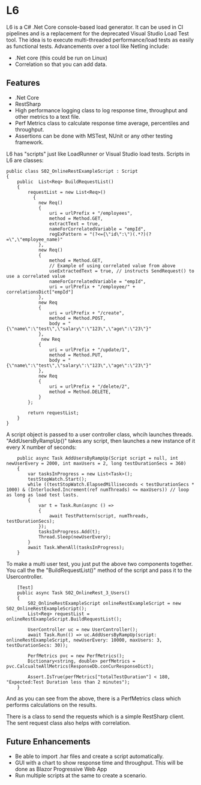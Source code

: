 # L6
L6 is a C# .Net Core console-based load generator. It can be used in CI pipelines and is a replacement for the deprecated Visual Studio Load Test tool.
The idea is to execute multi-threaded performance/load tests as easily as functional tests.
Advancements over a tool like Netling include:
- .Net core (this could be run on Linux)
- Correlation so that you can add data.

## Features
- .Net Core
- RestSharp 
- High performance logging class to log response time, throughput and other metrics to a text file.
- Perf Metrics class to calculate response time average, percentiles and throughput.
- Assertions can be done with MSTest, NUnit or any other testing framework.

L6 has "scripts" just like LoadRunner or Visual Studio load tests.
Scripts in L6 are classes:

    public class S02_OnlineRestExampleScript : Script
    {
        public  List<Req> BuildRequestList()
        {
            requestList = new List<Req>()
              {
                new Req()
                {
                    uri = urlPrefix + "/employees",
                    method = Method.GET,
                    extractText = true,
                    nameForCorrelatedVariable = "empId",           
                    regExPattern = "(?<={\"id\":\")(.*?)(?=\",\"employee_name)"
                },
                new Req()
                {
                    method = Method.GET,
                    // Example of using correlated value from above
                    useExtractedText = true, // instructs SendRequest() to use a correlated value
                    nameForCorrelatedVariable = "empId",
                    uri = urlPrefix + "/employee/" + correlationsDict["empId"]
                },
                new Req
                {
                    uri = urlPrefix + "/create",
                    method = Method.POST,
                    body = "{\"name\":\"test\",\"salary\":\"123\",\"age\":\"23\"}"
                },
                 new Req
                {
                    uri = urlPrefix + "/update/1",
                    method = Method.PUT,
                    body = "{\"name\":\"test\",\"salary\":\"123\",\"age\":\"23\"}"
                },
                new Req
                {
                    uri = urlPrefix + "/delete/2",
                    method = Method.DELETE,
                }
            };

            return requestList;
        }
    }

A script object is passed to a user controller class, whcih launches threads. "AddUsersByRampUp()" takes any script, then launches a new instance of it every X number of seconds:

        public async Task AddUsersByRampUp(Script script = null, int newUserEvery = 2000, int maxUsers = 2, long testDurationSecs = 360)
        {
            var tasksInProgress = new List<Task>();
            testStopWatch.Start();
            while ((testStopWatch.ElapsedMilliseconds < testDurationSecs * 1000) & (Interlocked.Increment(ref numThreads) <= maxUsers)) // loop as long as load test lasts. 
            {
                var t = Task.Run(async () =>
                {
                    await TestPattern(script, numThreads, testDurationSecs); 
                });
                tasksInProgress.Add(t);
                Thread.Sleep(newUserEvery);
            }
            await Task.WhenAll(tasksInProgress);
        }

To make a multi user test, you just put the above two components together. You call the the "BuildRequestList()" method of the script and pass it to the Usercontroller.

        [Test]
        public async Task S02_OnlineRest_3_Users()
        {
            S02_OnlineRestExampleScript onlineRestExampleScript = new S02_OnlineRestExampleScript();
            List<Req> requestList = onlineRestExampleScript.BuildRequestList();

            UserController uc = new UserController();
            await Task.Run(() => uc.AddUsersByRampUp(script: onlineRestExampleScript, newUserEvery: 10000, maxUsers: 3, testDurationSecs: 30));

            PerfMetrics pvc = new PerfMetrics();
            Dictionary<string, double> perfMetrics = pvc.CalcualteAllMetrics(ResponseDb.conCurResponseDict);

            Assert.IsTrue(perfMetrics["totalTestDuration"] < 180, "Expected:Test Duration less than 2 minutes");
        }

And as you can see from the above, there is a PerfMetrics class which performs calculations on the results.

There is a class to send the requests which is a simple RestSharp client. The sent request class also helps with correlation. 


## Future Enhancements
- Be able to import .har files and create a script automatically. 
- GUI with a chart to show response time and throughput. This will be done as Blazor Progressive Web App
- Run multiple scripts at the same to create a scenario.

